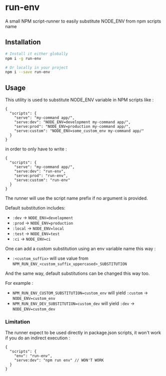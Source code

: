 # run-env

A small NPM script-runner to easily substitute NODE_ENV from npm scripts name

## Installation

```sh
# Install it either globally
npm i -g run-env

# Or locally in your project
npm i --save run-env
```

## Usage

This utility is used to substitute NODE_ENV variable in NPM scripts like :

```
{
  "scripts": {
    "serve": "my-command app/",
    "serve:dev": "NODE_ENV=development my-command app/",
    "serve:prod": "NODE_ENV=production my-command app/",
    "serve:custom": "NODE_ENV=some_custom_env my-command app/"
  }
}
```

in order to only have to write :

```
{
  "scripts": {
    "serve": "my-command app/",
    "serve:dev": "run-env",
    "serve:prod": "run-env",
    "serve:custom": "run-env"
  }
}
```

The runner will use the script name prefix if no argument is provided.

Default substitution includes:
- `:dev` -> `NODE_ENV=development`
- `:prod` -> `NODE_ENV=production`
- `:local` -> `NODE_ENV=local`
- `:test` -> `NODE_ENV=test`
- `:ci` -> `NODE_ENV=ci`

One can add a custom substitution using an env variable name this way :
- `:<custom_suffix>` will use value from `NPM_RUN_ENV_<custom_suffix_uppercased>_SUBSTITUTION`

And the same way, default substitutions can be changed this way too.

For example :
- `NPM_RUN_ENV_CUSTOM_SUBSTITUTION=custom_env` will yield `:custom` -> `NODE_ENV=custom_env`
- `NPM_RUN_ENV_DEV_SUBSTITUTION=custom_dev` will yield `:dev` -> `NODE_ENV=custom_dev`

### Limitation

The runner expect to be used directly in package.json scripts, it won't work if you do an indirect execution :
```
{
  "scripts": {
    "env": "run-env",
    "serve:dev": "npm run env" // WON'T WORK
  }
}
```

